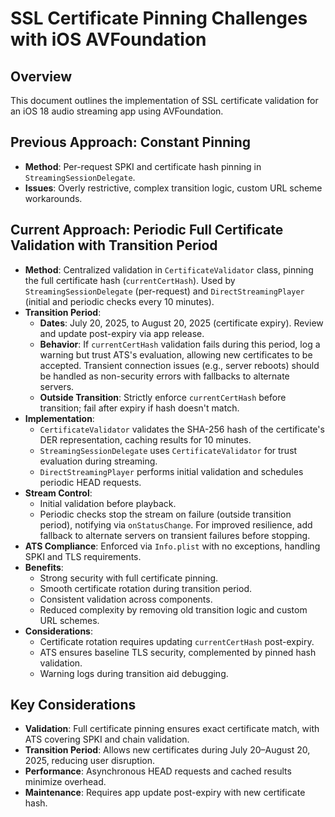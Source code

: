 # SSL Certificate Pinning Challenges with iOS AVFoundation

## Overview
This document outlines the implementation of SSL certificate validation for an iOS 18 audio streaming app using AVFoundation.

## Previous Approach: Constant Pinning
- **Method**: Per-request SPKI and certificate hash pinning in `StreamingSessionDelegate`.
- **Issues**: Overly restrictive, complex transition logic, custom URL scheme workarounds.

## Current Approach: Periodic Full Certificate Validation with Transition Period
- **Method**: Centralized validation in `CertificateValidator` class, pinning the full certificate hash (`currentCertHash`). Used by `StreamingSessionDelegate` (per-request) and `DirectStreamingPlayer` (initial and periodic checks every 10 minutes).
- **Transition Period**:
  - **Dates**: July 20, 2025, to August 20, 2025 (certificate expiry). Review and update post-expiry via app release.
  - **Behavior**: If `currentCertHash` validation fails during this period, log a warning but trust ATS's evaluation, allowing new certificates to be accepted. Transient connection issues (e.g., server reboots) should be handled as non-security errors with fallbacks to alternate servers.
  - **Outside Transition**: Strictly enforce `currentCertHash` before transition; fail after expiry if hash doesn't match.
- **Implementation**:
  - `CertificateValidator` validates the SHA-256 hash of the certificate's DER representation, caching results for 10 minutes.
  - `StreamingSessionDelegate` uses `CertificateValidator` for trust evaluation during streaming.
  - `DirectStreamingPlayer` performs initial validation and schedules periodic HEAD requests.
- **Stream Control**:
  - Initial validation before playback.
  - Periodic checks stop the stream on failure (outside transition period), notifying via `onStatusChange`. For improved resilience, add fallback to alternate servers on transient failures before stopping.
- **ATS Compliance**: Enforced via `Info.plist` with no exceptions, handling SPKI and TLS requirements.
- **Benefits**:
  - Strong security with full certificate pinning.
  - Smooth certificate rotation during transition period.
  - Consistent validation across components.
  - Reduced complexity by removing old transition logic and custom URL schemes.
- **Considerations**:
  - Certificate rotation requires updating `currentCertHash` post-expiry.
  - ATS ensures baseline TLS security, complemented by pinned hash validation.
  - Warning logs during transition aid debugging.

## Key Considerations
- **Validation**: Full certificate pinning ensures exact certificate match, with ATS covering SPKI and chain validation.
- **Transition Period**: Allows new certificates during July 20–August 20, 2025, reducing user disruption.
- **Performance**: Asynchronous HEAD requests and cached results minimize overhead.
- **Maintenance**: Requires app update post-expiry with new certificate hash.

